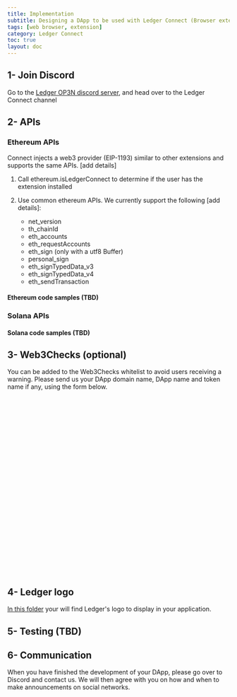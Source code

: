 ```yaml
---
title: Implementation
subtitle: Designing a DApp to be used with Ledger Connect (Browser extension in Safari)
tags: [web browser, extension]
category: Ledger Connect
toc: true
layout: doc
---
```



## 1- Join Discord

Go to the [Ledger OP3N discord server](https://discord.gg/Ledger), and head over to the Ledger Connect channel

## 2- APIs

### Ethereum APIs

Connect injects a web3 provider (EIP-1193) similar to other extensions and supports the same APIs. [add details]

1. Call ethereum.isLedgerConnect to determine if the user has the extension installed

2. Use common ethereum APIs. We currently support the following [add details]:
	- net_version
	- th_chainId
	- eth_accounts
	- eth_requestAccounts
	- eth_sign (only with a utf8 Buffer)
	- personal_sign
	- eth_signTypedData_v3
	- eth_signTypedData_v4
	- eth_sendTransaction

#### Ethereum code samples (TBD)

### Solana APIs

#### Solana code samples (TBD)



## 3- Web3Checks (optional)

You can be added to the Web3Checks whitelist to avoid users receiving a warning. Please send us your DApp domain name, DApp name and token name if any, using the form below.

<div data-tf-widget="XaCLvew6" data-tf-iframe-props="title=My typeform" data-tf-medium="snippet" style="width:100%;height:400px;"></div><script src="//embed.typeform.com/next/embed.js"></script>

## 4- Ledger logo

[In this folder](https://drive.google.com/drive/folders/1NxfzuhheZ__RgVTFEgGxnY-E3PvK4YHI?usp=sharing ) your will find Ledger's logo to display in your application. 

## 5- Testing (TBD)

## 6- Communication

When you have finished the development of your DApp, please go over to Discord and contact us. We will then agree with you on how and when to make announcements on social networks.

